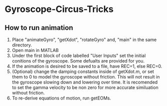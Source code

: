 # Gyroscope-Circus-Tricks

## How to run animation

1. Place "animateGyro", "getXdot", "rotateGyro" and, "main" in the same directory.
2. Open main in MATLAB
3. Under the first block of code labelled "User Inputs" set the initial conitions of the gyroscope. Some defualts are provided for you.
4. If the animation is desired to be saved to a file, have REC=1, else REC=0.
5. (Optional) change the damping constants inside of getXdot.m, or set them to 0 to model the gyroscope without friction. This will not result in the gyroscope slowing down and lowering over time. It is recomended to set the gamma velocity to be non zero for more accurate similuation without friction.
6. To re-derive equations of motion, run getEOMs. 
